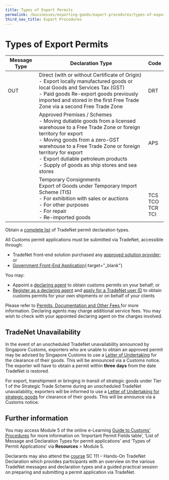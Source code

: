 ```yaml
---
title: Types of Export Permits
permalink: /businesses/exporting-goods/export-procedures/types-of-export-permits/
third_nav_title: Export Procedures
---
```

# Types of Export Permits

| Message Type | Declaration Type  | Code    |
|--------------|-------------|-----------------|
| OUT          | Direct \(with or without Certificate of Origin\)  <br>- Export locally manufactured goods or local Goods and Services Tax \(GST\)<br>- Paid goods Re\-export goods previously imported and stored in the first Free Trade Zone via a second Free Trade Zone      | DRT  |
|              | Approved Premises / Schemes<br>- Moving dutiable goods from a licensed warehouse to a Free Trade Zone or foreign territory for export <br>- Moving goods from a zero\-GST warehouse to a Free Trade Zone or foreign territory for export <br>- Export dutiable petroleum products <br>- Supply of goods as ship stores and sea stores | APS    |
|              | Temporary Consignments <br>Export of Goods under Temporary Import Scheme \(TIS\)<br>- For exhibition with sales or auctions <br>- For other purposes <br>- For repair <br>- Re-imported goods      | <br><br>TCS<br>TCO<br> TCR<br> TCI |


Obtain a  [complete list](/files/businesses/complete-list-trade-nett.pdf) of TradeNet permit declaration types.

All Customs permit applications must be submitted via TradeNet, accessible through:

-   TradeNet front-end solution purchased any  [approved solution provider](/businesses/national-single-window/overview/tradenet-solution-providers); or
-   [Government Front-End Application](https://www.tradenet.gov.sg/tradenet/login.portal){:target="_blank"}

You may:

-   Appoint a  [declaring agent](/businesses/business-resources/directories-of-service-providers/list-of-local-forwarding-agents)  to obtain customs permits on your behalf; or
-   [Register as a declaring agent](/businesses/new-traders-and-registration-services/registration-services/apply-update-renew-terminate-declaring-agent-account-and-declarant)  and  [apply for a TradeNet user ID](/businesses/national-single-window/overview/what-you-need-to-know-about-tradenet) to obtain customs permits for your own shipments or on behalf of your clients

Please refer to [Permits, Documentation and Other Fees ](https://www.customs.gov.sg/businesses/valuation-duties-taxes-fees/permits-documentation-and-other-fees/) for more information. Declaring agents may charge additional service fees. You may wish to check with your appointed declaring agent on the charges involved. 

## TradeNet Unavailability

In the event of an unscheduled TradeNet unavailability announced by Singapore Customs, exporters who are unable to obtain an approved permit may be advised by Singapore Customs to use a [Letter of Undertaking](/files/businesses/lou-template-for-tn-unavailability-6aug15-(2).docx) for the clearance of their goods. This will be announced via a Customs notice. The exporter will have to obtain a permit within **three** **days** from the date TradeNet is restored.

For export, transhipment or bringing in transit of strategic goods under Tier 1 of the Strategic Trade Scheme during an unscheduled TradeNet unavailability, exporters will be informed to use a  [Letter of Undertaking for strategic goods](/files/businesses/lou-for-strategic-goods.docx) for clearance of their goods. This will be announce via a Customs notice.

## Further information

You may access Module 5 of the online e-Learning [Guide to Customs’ Procedures](/businesses/business-resources/elearning) for more information on ‘Important Permit Fields table’, ‘List of Message and Declaration Types for permit applications’ and ‘Types of Permit Applications’ via **Resources** > Module 5.

Declarants may also attend the [course](/businesses/business-resources/courses-and-events) SC 111 – Hands-On TradeNet Declaration which provides participants with an overview on the various TradeNet messages and declaration types and a guided practical session on preparing and submitting a permit application via TradeNet.